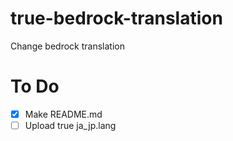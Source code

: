 # true-bedrock-translation
Change bedrock translation

# To Do
- [x] Make README.md
- [ ] Upload true ja_jp.lang
